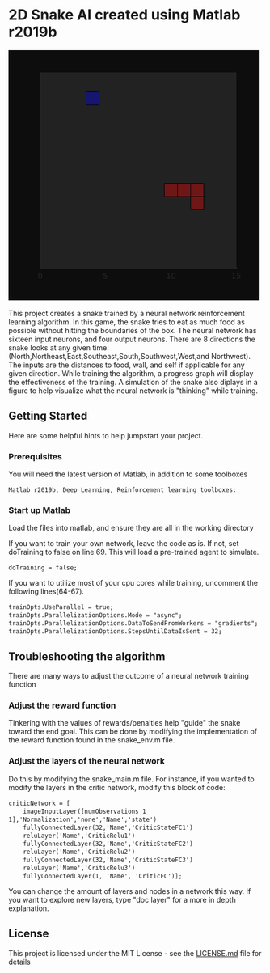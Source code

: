 # 2D Snake AI created using Matlab r2019b

![](matlab_demo.gif)

This project creates a snake trained by a neural network reinforcement learning algorithm. In this game, the snake tries to eat as much food as possible without hitting the boundaries of the box. The neural network has sixteen input neurons, and four output neurons. There are 8 directions the snake looks at any given time: (North,Northeast,East,Southeast,South,Southwest,West,and Northwest). The inputs are the distances to food, wall, and self if applicable for any given direction. While training the algorithm, a progress graph will display the effectiveness of the training. A simulation of the snake also diplays in a figure to help visualize what the neural network is "thinking" while training.

## Getting Started 

Here are some helpful hints to help jumpstart your project.

### Prerequisites

You will need the latest version of Matlab, in addition to some toolboxes

```
Matlab r2019b, Deep Learning, Reinforcement learning toolboxes:
```

### Start up Matlab

Load the files into matlab, and ensure they are all in the working directory

If you want to train your own network, leave the code as is. If not, set doTraining to false on line 69. This will load a pre-trained agent to simulate.

```
doTraining = false;
```
If you want to utilize most of your cpu cores while training, uncomment the following lines(64-67).


```
trainOpts.UseParallel = true;
trainOpts.ParallelizationOptions.Mode = "async";
trainOpts.ParallelizationOptions.DataToSendFromWorkers = "gradients";
trainOpts.ParallelizationOptions.StepsUntilDataIsSent = 32;
```

## Troubleshooting the algorithm

There are many ways to adjust the outcome of a neural network training function

### Adjust the reward function

Tinkering with the values of rewards/penalties help "guide" the snake toward the end goal. This can be done by modifying the implementation of the reward function found in the snake_env.m file.

### Adjust the layers of the neural network
Do this by modifying the snake_main.m file. For instance, if you wanted to modify the layers in the critic network, modify this block of code:

```
criticNetwork = [
    imageInputLayer([numObservations 1 1],'Normalization','none','Name','state')
    fullyConnectedLayer(32,'Name','CriticStateFC1')
    reluLayer('Name','CriticRelu1')
    fullyConnectedLayer(32,'Name','CriticStateFC2')
    reluLayer('Name','CriticRelu2')
    fullyConnectedLayer(32,'Name','CriticStateFC3')
    reluLayer('Name','CriticRelu3')
    fullyConnectedLayer(1, 'Name', 'CriticFC')];
```
You can change the amount of layers and nodes in a network this way. If you want to explore new layers, type "doc layer" for a more in depth explanation.

## License

This project is licensed under the MIT License - see the [LICENSE.md](LICENSE.md) file for details

